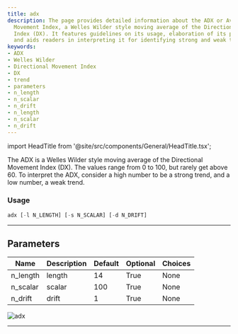 ```yaml
---
title: adx
description: The page provides detailed information about the ADX or Average Directional
  Movement Index, a Welles Wilder style moving average of the Directional Movement
  Index (DX). It features guidelines on its usage, elaboration of its parameters,
  and aids readers in interpreting it for identifying strong and weak trends.
keywords:
- ADX
- Welles Wilder
- Directional Movement Index
- DX
- trend
- parameters
- n_length
- n_scalar
- n_drift
- n_length
- n_scalar
- n_drift
---
```


import HeadTitle from '@site/src/components/General/HeadTitle.tsx';

<HeadTitle title="etf/ta/adx - Reference | OpenBB Terminal Docs" />

The ADX is a Welles Wilder style moving average of the Directional Movement Index (DX). The values range from 0 to 100, but rarely get above 60. To interpret the ADX, consider a high number to be a strong trend, and a low number, a weak trend.

### Usage

```python
adx [-l N_LENGTH] [-s N_SCALAR] [-d N_DRIFT]
```

---

## Parameters

| Name | Description | Default | Optional | Choices |
| ---- | ----------- | ------- | -------- | ------- |
| n_length | length | 14 | True | None |
| n_scalar | scalar | 100 | True | None |
| n_drift | drift | 1 | True | None |

![adx](https://user-images.githubusercontent.com/46355364/154309667-c67f6078-822f-452d-9853-ffffa9172670.png)

---
